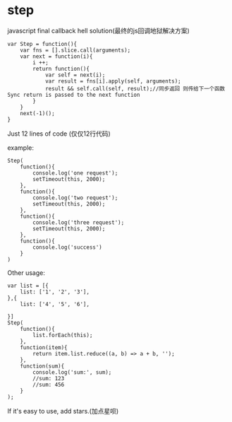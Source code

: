 # step
javascript final callback hell solution(最终的js回调地狱解决方案)

```
var Step = function(){
    var fns = [].slice.call(arguments);
    var next = function(i){
        i ++;
        return function(){
            var self = next(i);
            var result = fns[i].apply(self, arguments);
            result && self.call(self, result);//同步返回 则传给下一个函数 Sync return is passed to the next function
        }
    }
    next(-1)();
}
```

Just 12 lines of code (仅仅12行代码)

example: 
```
Step(
    function(){
        console.log('one request');
        setTimeout(this, 2000);
    },
    function(){
        console.log('two request');
        setTimeout(this, 2000);
    },
    function(){
        console.log('three request');
        setTimeout(this, 2000);
    },
    function(){
        console.log('success')
    }
)
```

Other usage: 

```
var list = [{
    list: ['1', '2', '3'],
},{
    list: ['4', '5', '6'],

}]
Step(
    function(){
        list.forEach(this);
    },
    function(item){
        return item.list.reduce((a, b) => a + b, '');
    },
    function(sum){
        console.log('sum:', sum);
        //sum: 123
        //sum: 456
    }
);

```

If it's easy to use, add stars.(加点星呗)
